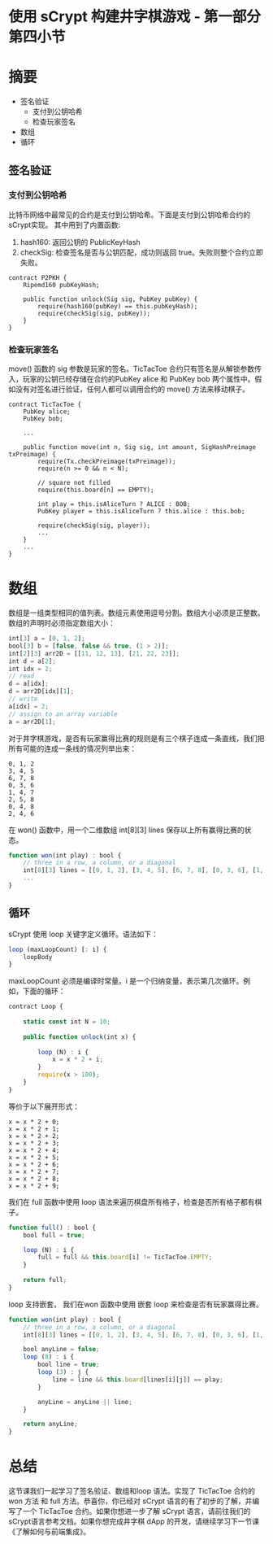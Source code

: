 
# 使用 sCrypt 构建井字棋游戏 - 第一部分 第四小节

# 摘要

* 签名验证
    * 支付到公钥哈希
    * 检查玩家签名
* 数组
* 循环

## 签名验证

### 支付到公钥哈希
比特币网络中最常见的合约是支付到公钥哈希。下面是支付到公钥哈希合约的sCrypt实现。
其中用到了内置函数:

1. hash160: 返回公钥的 PublicKeyHash
2. checkSig: 检查签名是否与公钥匹配，成功则返回 true。失败则整个合约立即失败。

```
contract P2PKH {
    Ripemd160 pubKeyHash;

    public function unlock(Sig sig, PubKey pubKey) {
        require(hash160(pubKey) == this.pubKeyHash);
        require(checkSig(sig, pubKey));
    }
}
```

### 检查玩家签名
move() 函数的 sig 参数是玩家的签名。TicTacToe 合约只有签名是从解锁参数传入，玩家的公钥已经存储在合约的PubKey alice 和 PubKey bob 两个属性中。假如没有对签名进行验证，任何人都可以调用合约的 move() 方法来移动棋子。

```
contract TicTacToe {
    PubKey alice;
    PubKey bob;

    ...
    
    public function move(int n, Sig sig, int amount, SigHashPreimage txPreimage) {
        require(Tx.checkPreimage(txPreimage));
        require(n >= 0 && n < N);

        // square not filled
        require(this.board[n] == EMPTY);

        int play = this.isAliceTurn ? ALICE : BOB;
        PubKey player = this.isAliceTurn ? this.alice : this.bob;

        require(checkSig(sig, player));
        ...
    }
    ...
}
```

# 数组

数组是一组类型相同的值列表。数组元素使用逗号分割。数组大小必须是正整数。数组的声明时必须指定数组大小：

```js
int[3] a = [0, 1, 2];
bool[3] b = [false, false && true, (1 > 2)];
int[2][3] arr2D = [[11, 12, 13], [21, 22, 23]];
int d = a[2];
int idx = 2;
// read
d = a[idx];
d = arr2D[idx][1];
// write
a[idx] = 2;
// assign to an array variable
a = arr2D[1];
```

对于井字棋游戏，是否有玩家赢得比赛的规则是有三个棋子连成一条直线，我们把所有可能的连成一条线的情况列举出来：

```
0, 1, 2
3, 4, 5
6, 7, 8
0, 3, 6
1, 4, 7
2, 5, 8
0, 4, 8
2, 4, 6
```

在 won() 函数中，用一个二维数组 int[8][3] lines 保存以上所有赢得比赛的状态。

```js
function won(int play) : bool {
    // three in a row, a column, or a diagonal
    int[8][3] lines = [[0, 1, 2], [3, 4, 5], [6, 7, 8], [0, 3, 6], [1, 4, 7], [2, 5, 8], [0, 4, 8], [2, 4, 6]];
    ...
}
```

## 循环

sCrypt 使用 loop 关键字定义循环。语法如下：

```js
loop (maxLoopCount) [: i] {
    loopBody
}
```

maxLoopCount 必须是编译时常量。i 是一个归纳变量，表示第几次循环。例如，下面的循环：

```js
contract Loop {
    
    static const int N = 10;
    
    public function unlock(int x) {
    
        loop (N) : i {
            x = x * 2 + i;
        }
        require(x > 100);
    }
}
```
等价于以下展开形式：

```
x = x * 2 + 0;
x = x * 2 + 1;
x = x * 2 + 2;
x = x * 2 + 3;
x = x * 2 + 4;
x = x * 2 + 5;
x = x * 2 + 6;
x = x * 2 + 7;
x = x * 2 + 8;
x = x * 2 + 9;
```

我们在 full 函数中使用 loop 语法来遍历棋盘所有格子，检查是否所有格子都有棋子。

```js
function full() : bool {
    bool full = true;

    loop (N) : i {
        full = full && this.board[i] != TicTacToe.EMPTY;
    }
    
    return full;
}
```

loop 支持嵌套， 我们在won 函数中使用 嵌套 loop 来检查是否有玩家赢得比赛。

```js
function won(int play) : bool {
    // three in a row, a column, or a diagonal
    int[8][3] lines = [[0, 1, 2], [3, 4, 5], [6, 7, 8], [0, 3, 6], [1, 4, 7], [2, 5, 8], [0, 4, 8], [2, 4, 6]];

    bool anyLine = false;
    loop (8) : i {
        bool line = true;
        loop (3) : j {
            line = line && this.board[lines[i][j]] == play;
        }

        anyLine = anyLine || line;
    }

    return anyLine;
}
```


# 总结

这节课我们一起学习了签名验证、数组和loop 语法。实现了 TicTacToe 合约的 won 方法 和 full 方法。恭喜你，你已经对 sCrypt 语言的有了初步的了解，并编写了一个 TicTacToe 合约。如果你想进一步了解 sCrypt 语言，请前往我们的 sCrypt语言参考文档。如果你想完成井字棋 dApp 的开发，请继续学习下一节课《了解如何与前端集成》。

